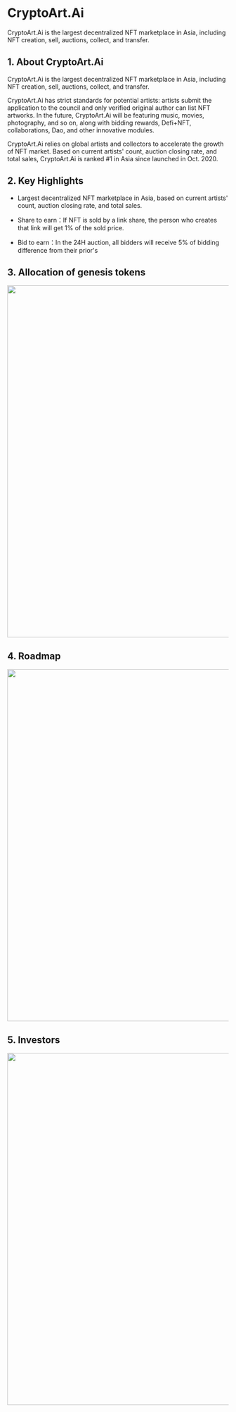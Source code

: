 # CryptoArt.Ai

CryptoArt.Ai is the largest decentralized NFT marketplace in Asia, including NFT creation, sell, auctions, collect, and transfer.



## 1. About CryptoArt.Ai

CryptoArt.Ai is the largest decentralized NFT marketplace in Asia, including NFT creation, sell, auctions, collect, and transfer. 

CryptoArt.Ai has strict standards for potential artists: artists submit the application to the council and only verified original author can list NFT artworks. In the future, CryptoArt.Ai will be featuring music, movies, photography, and so on, along with bidding rewards, Defi+NFT, collaborations, Dao, and other innovative modules.

CryptoArt.Ai relies on global artists and collectors to accelerate the growth of NFT market. Based on current artists' count, auction closing rate, and total sales, CryptoArt.Ai is ranked #1 in Asia since launched in Oct. 2020.



## 2. Key Highlights


- Largest decentralized NFT marketplace in Asia, based on current artists' count, auction closing rate, and total sales.

- Share to earn：If NFT is sold by a link share, the person who creates that link will get 1% of the sold price.

- Bid to earn：In the 24H auction, all bidders will receive 5% of bidding difference from their prior's



## 3. Allocation of genesis tokens

<img src="https://ic-market-projects.solv.finance/images/CART/CryptoArt Allocation.jpg" width="800px" style="margin: 0 auto;" />







## 4. Roadmap



<img src="https://ic-market-projects.solv.finance/images/CART/CryptoArt Roadmap.jpg" width="800px" style="margin: 0 auto;" />





## 5. Investors

<img src="https://ic-market-projects.solv.finance/images/CART/CryptoArt Investors.jpg" width="800px" style="margin: 0 auto;" />






